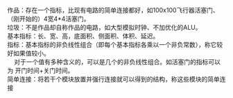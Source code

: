 作品：存在一个指标，比现有电路的简单连接都好，如100x100飞行器活塞门、（刚开始的）4宽4\*4活塞门。<br>
垃圾：不是作品却自称作品的电路，如大型模拟时钟、不加优化的ALU。<br>
基本指标：长、宽、高，底面积、侧面积、体积、延迟。<br>
指标：基本指标的非负线性组合（即每个基本指标各乘以一个非负常数），称它较好如果值较小。<br>
    对于一个值有多种含义的，可以是几个的非负线性组合。如活塞门的指标可以为 开门时间+关门时间。<br>
简单连接：将若干个模块放置并强行连接就可以得到的结构，称这些模块的简单连接<br>
